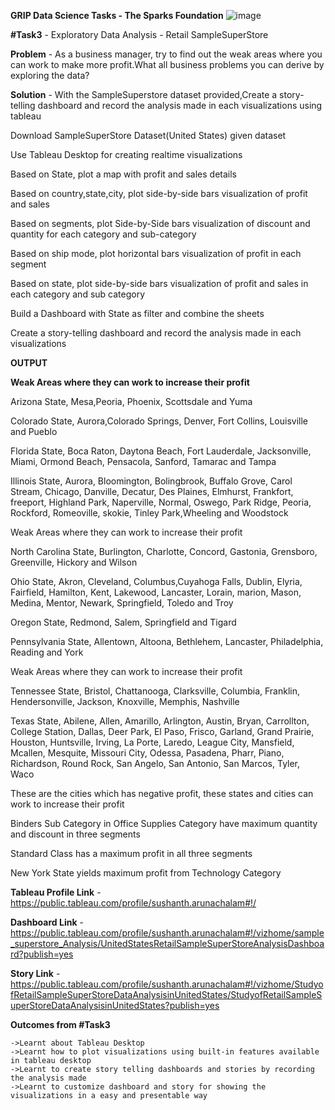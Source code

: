 **GRIP Data Science Tasks - The Sparks Foundation**   ![image](https://user-images.githubusercontent.com/60148115/118950930-81e74f00-b90f-11eb-9be8-aafbb41c5b60.png)

**#Task3**	- Exploratory Data Analysis - Retail SampleSuperStore

**Problem**   	- As a business manager, try to find out the weak areas where you can work to make more profit.What all business problems you can derive by exploring the data?

**Solution**  	- With the SampleSuperstore dataset provided,Create a story-telling dashboard and record the analysis made in each visualizations using tableau

Download SampleSuperStore Dataset(United States) given dataset

Use Tableau Desktop for creating realtime visualizations

Based on State, plot a map with profit and sales details 

Based on country,state,city, plot side-by-side bars visualization of profit and sales

Based on segments, plot Side-by-Side bars visualization of discount and quantity for each category and sub-category

Based on ship mode, plot horizontal bars visualization of profit in each segment

Based on state, plot side-by-side bars visualization of profit and sales in each category and sub category

Build a Dashboard with State as filter and combine the sheets 

Create a story-telling dashboard and record the analysis made in each visualizations 


**OUTPUT**
  
**Weak Areas where they can work to increase their profit**

Arizona State, Mesa,Peoria, Phoenix, Scottsdale and Yuma 

Colorado State, Aurora,Colorado Springs, Denver, Fort Collins, Louisville and Pueblo

Florida State, Boca Raton, Daytona Beach, Fort Lauderdale, Jacksonville, Miami, Ormond Beach, Pensacola, Sanford, Tamarac and Tampa

Illinois State, Aurora, Bloomington, Bolingbrook, Buffalo Grove, Carol Stream, Chicago, Danville, Decatur, Des Plaines, Elmhurst, Frankfort, freeport, Highland Park, Naperville, Normal, Oswego, Park Ridge, Peoria, Rockford, Romeoville, skokie, Tinley Park,Wheeling and Woodstock

Weak Areas where they can work to increase their profit

North Carolina State, Burlington, Charlotte, Concord, Gastonia, Grensboro, Greenville, Hickory and Wilson

Ohio State, Akron, Cleveland, Columbus,Cuyahoga Falls, Dublin, Elyria, Fairfield, Hamilton, Kent, Lakewood, Lancaster, Lorain, marion, Mason, Medina, Mentor, Newark, Springfield, Toledo and Troy

Oregon State, Redmond, Salem, Springfield and Tigard

Pennsylvania State, Allentown, Altoona, Bethlehem, Lancaster, Philadelphia, Reading and York

Weak Areas where they can work to increase their profit

Tennessee State, Bristol, Chattanooga, Clarksville, Columbia, Franklin, Hendersonville, Jackson, Knoxville, Memphis, Nashville

Texas State, Abilene, Allen, Amarillo, Arlington, Austin, Bryan, Carrollton, College Station, Dallas, Deer Park, El Paso, Frisco, Garland, Grand Prairie, Houston, Huntsville, Irving, La Porte, Laredo, League City, Mansfield, Mcallen, Mesquite, Missouri City, Odessa, Pasadena, Pharr, Piano, Richardson, Round Rock, San Angelo, San Antonio, San Marcos, Tyler, Waco

These are the cities which has negative profit, these states and cities can work to increase their profit 

Binders Sub Category in Office Supplies Category have maximum quantity and discount in three segments

Standard Class has a maximum profit in all three segments

New York State yields maximum profit from Technology Category


**Tableau Profile Link**	- https://public.tableau.com/profile/sushanth.arunachalam#!/

**Dashboard Link**		-https://public.tableau.com/profile/sushanth.arunachalam#!/vizhome/sample_superstore_Analysis/UnitedStatesRetailSampleSuperStoreAnalysisDashboard?publish=yes

**Story Link**			-https://public.tableau.com/profile/sushanth.arunachalam#!/vizhome/StudyofRetailSampleSuperStoreDataAnalysisinUnitedStates/StudyofRetailSampleSuperStoreDataAnalysisinUnitedStates?publish=yes


**Outcomes from #Task3**

	->Learnt about Tableau Desktop 
	->Learnt how to plot visualizations using built-in features available in tableau desktop
	->Learnt to create story telling dashboards and stories by recording the analysis made
	->Learnt to customize dashboard and story for showing the visualizations in a easy and presentable way
